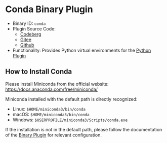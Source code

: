# Conda Binary Plugin
+ Binary ID: `conda`
+ Plugin Source Code:
  - [Codeberg](https://codeberg.org/XmacsLabs/mogan/src/branch/branch-1.2/TeXmacs/plugins/binary/progs/binary/conda.scm)
  - [Gitee](https://gitee.com/XmacsLabs/mogan/blob/branch-1.2/TeXmacs/plugins/binary/progs/binary/conda.scm)
  - [Github](https://github.com/XmacsLabs/mogan/blob/branch-1.2/TeXmacs/plugins/binary/progs/binary/conda.scm)
+ Functionality: Provides Python virtual environments for the [Python Plugin](plugin_python.md)

## How to Install Conda
Please install Miniconda from the official website: https://docs.anaconda.com/free/miniconda/

Miniconda installed with the default path is directly recognized:
+ Linux: `$HOME/miniconda3/bin/conda`
+ macOS: `$HOME/miniconda3/bin/conda`
+ Windows: `$USERPROFILE/miniconda3/Scripts/conda.exe`

If the installation is not in the default path, please follow the documentation of the [Binary Plugin](plugin_binary.md) for relevant configuration.
